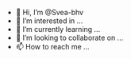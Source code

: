 - 👋 Hi, I’m @Svea-bhv
- 👀 I’m interested in ...
- 🌱 I’m currently learning ...
- 💞️ I’m looking to collaborate on ...
- 📫 How to reach me ...

<!---
Svea-bhv/Svea-bhv is a ✨ special ✨ repository because its `README.md` (this file) appears on your GitHub profile.
You can click the Preview link to take a look at your changes.
--->
